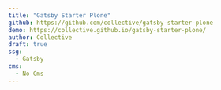 ```yaml
---
title: "Gatsby Starter Plone"
github: https://github.com/collective/gatsby-starter-plone
demo: https://collective.github.io/gatsby-starter-plone/
author: Collective
draft: true
ssg:
  - Gatsby
cms:
  - No Cms
---
```

